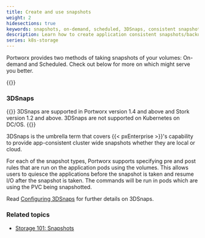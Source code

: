 ```yaml
---
title: Create and use snapshots
weight: 2
hidesections: true
keywords: snapshots, on-demand, scheduled, 3DSnaps, consistent snapshots, kubernetes, k8s
description: Learn how to create application consistent snapshots/backups and restore them.
series: k8s-storage
---
```


Portworx provides two methods of taking snapshots of your volumes: On-demand and Scheduled. Check out below for more on which might serve you better.

{{<homelist series="k8s-storage-snapshots">}}

### 3DSnaps
{{<info>}}
3DSnaps are supported in Portworx version 1.4 and above and Stork version 1.2 and above. 3DSnaps are not supported on Kubernetes on DC/OS.
{{</info>}}

3DSnaps is the umbrella term that covers {{< pxEnterprise >}}'s capability to provide app-consistent cluster wide snapshots whether they are local or cloud.

For each of the snapshot types, Portworx supports specifying pre and post rules that are run on the application pods using the volumes. This allows users to quiesce the applications before the snapshot is taken and resume I/O after the snapshot is taken. The commands will be run in pods which are using the PVC being snapshotted.

Read [Configuring 3DSnaps](/portworx-install-with-kubernetes/storage-operations/create-snapshots/snaps-3d) for further details on 3DSnaps.

### Related topics

* [Storage 101: Snapshots](/portworx-install-with-kubernetes/storage-operations/kubernetes-storage-101/snapshots/#snapshots)

